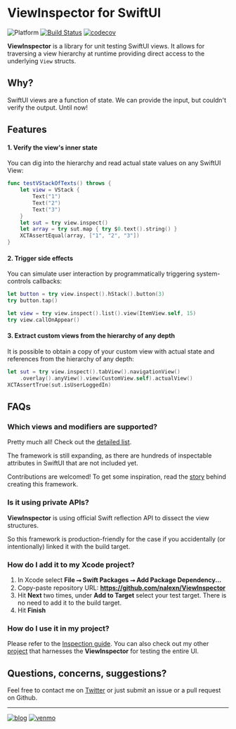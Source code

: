 # ViewInspector for SwiftUI

![Platform](https://img.shields.io/badge/platform-ios%20%7C%20tvos%20%7C%20watchos%20%7C%20macos-lightgrey) [![Build Status](https://travis-ci.com/nalexn/ViewInspector.svg?branch=master)](https://travis-ci.com/nalexn/ViewInspector) [![codecov](https://codecov.io/gh/nalexn/ViewInspector/branch/master/graph/badge.svg)](https://codecov.io/gh/nalexn/ViewInspector)

**ViewInspector** is a library for unit testing SwiftUI views.
It allows for traversing a view hierarchy at runtime providing direct access to the underlying `View` structs.

## Why?

SwiftUI views are a function of state. We can provide the input, but couldn't verify the output. Until now!

## Features

#### 1. Verify the view's inner state

You can dig into the hierarchy and read actual state values on any SwiftUI View:

```swift
func testVStackOfTexts() throws {
    let view = VStack {
        Text("1")
        Text("2")
        Text("3")
    }
    let sut = try view.inspect()
    let array = try sut.map { try $0.text().string() }
    XCTAssertEqual(array, ["1", "2", "3"])
}
```

#### 2. Trigger side effects

You can simulate user interaction by programmatically triggering system-controls callbacks:

```swift
let button = try view.inspect().hStack().button(3)
try button.tap()

let view = try view.inspect().list().view(ItemView.self, 15)
try view.callOnAppear()
```

#### 3. Extract custom views from the hierarchy of any depth

It is possible to obtain a copy of your custom view with actual state and references from the hierarchy of any depth:

```swift
let sut = try view.inspect().tabView().navigationView()
    .overlay().anyView().view(CustomView.self).actualView()
XCTAssertTrue(sut.isUserLoggedIn)
```

## FAQs

### Which views and modifiers are supported?

Pretty much all! Check out the [detailed list](readiness.md).

The framework is still expanding, as there are hundreds of inspectable attributes in SwiftUI that are not included yet.

Contributions are welcomed! To get some inspiration, read the [story](https://nalexn.github.io/swiftui-unit-testing/?utm_source=nalexn_github) behind creating this framework.

### Is it using private APIs?

**ViewInspector** is using official Swift reflection API to dissect the view structures.

So this framework is production-friendly for the case if you accidentally (or intentionally) linked it with the build target.

### How do I add it to my Xcode project?

1. In Xcode select **File ⭢ Swift Packages ⭢ Add Package Dependency...**
2. Copy-paste repository URL: **https://github.com/nalexn/ViewInspector**
3. Hit **Next** two times, under **Add to Target** select your test target. There is no need to add it to the build target.
4. Hit **Finish**

### How do I use it in my project?

Please refer to the [Inspection guide](guide.md). You can also check out my other [project](https://github.com/nalexn/clean-architecture-swiftui) that harnesses the **ViewInspector** for testing the entire UI.

## Questions, concerns, suggestions?

Feel free to contact me on [Twitter](https://twitter.com/nallexn) or just submit an issue or a pull request on Github.

---

[![blog](https://img.shields.io/badge/blog-github-blue)](https://nalexn.github.io/?utm_source=nalexn_github) [![venmo](https://img.shields.io/badge/%F0%9F%8D%BA-Venmo-brightgreen)](https://venmo.com/nallexn)